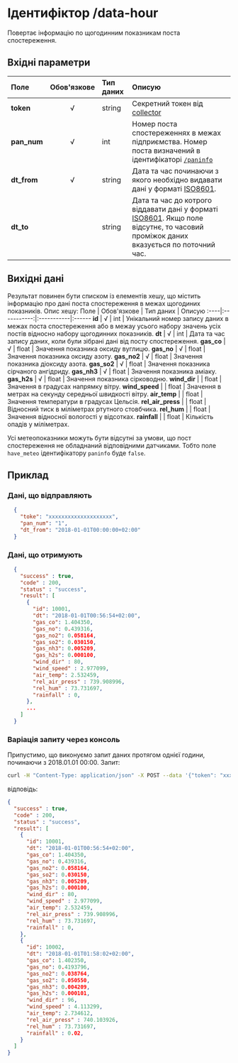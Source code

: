 # Ідентифіктор /data-hour 
Повертає інформацію по щогодинним показникам поста спостереження.

## Вхідні параметри
Поле | Обов'язкове | Тип даних | Описую
:----|:-----------:|:-----------|:------
**token** | √ | string | Секретний токен від [collector](/99_Глосарій#collector)
**pan_num** | √ | int | Номер поста спостереженнях в межах підприємства. Номер поста визначений в ідентифікаторі [`/paninfo`](/03_REST_протокол/10_paninfo)
**dt_from**| √ | string | Дата та час починаючи з якого необхідно видавати дані у форматі [ISO8601](/99_Глосарій#iso8601).
**dt_to**|  | string | Дата та час до котрого віддавати дані у форматі [ISO8601](/99_Глосарій#iso8601). Якщо поле відсутнє, то часовий проміжок даних вказується по поточний час.

## Вихідні дані
Результат повинен бути списком із елементів хешу, що містить інформацію про дані поста спостереження в межах щогодиних показників. Опис хешу:
Поле | Обов'язкове | Тип даних | Описую
:----|:-----------:|:-----------|:------
**id** | √ | int | Унікальний номер запису даних в межах поста спостереження або в межау усього набору значень усіх постів відносно набору щогодинних показників.
**dt** | √ | int | Дата та час запису даних, коли були зібрані дані від посту спостереження.
**gas_co** | √ | float | Значення показника оксиду вуглицю. 
**gas_no** | √ | float | Значення показника оксиду азоту.
**gas_no2** | √ | float | Значення показника діоксиду азота.
**gas_so2** | √ | float | Значення показника сірчаного ангідриду.
**gas_nh3** | √ | float | Значення показника аміаку.
**gas_h2s** | √ | float | Значення показника сірководню.
**wind_dir** |  | float | Значення в градусах напрямку вітру.
**wind_speed** |  | float | Значення в метрах на секунду середньої швидкості вітру.
**air_temp** |  | float | Значення температури в градусах Цельсія.
**rel_air_press** |  | float | Відносний тиск в міліметрах ртутного стовбчика.
**rel_hum** |  | float | Значення відносної вологості у відсотках.
**rainfall** |  | float | Кількість опадів у міліметрах.

Усі метеопоказники можуть бути відсутні за умови, що пост спостереження не обладнаний відповідними датчиками. Тобто поле `have_meteo` ідентифікатору `paninfo` буде `false`.

## Приклад

### Дані, що відправляють 
```JSON
  { 
    "toke": "xxxxxxxxxxxxxxxxxxxx",
    "pan_num": "1",
    "dt_from": "2018-01-01T00:00:00+02:00"
  }
```

### Дані, що отримують
```JSON
  {
    "success" : true,
    "code" : 200,
    "status" : "success",
    "result": [
      {
        "id": 10001, 
        "dt": "2018-01-01T00:56:54+02:00", 
        "gas_co": 1.404350,
        "gas_no": 0.439316,
        "gas_no2": 0.058164,
        "gas_so2": 0.030150,
        "gas_nh3": 0.005209,
        "gas_h2s": 0.000100,
        "wind_dir" : 80,
        "wind_speed" : 2.977099,
        "air_temp": 2.532459,
        "rel_air_press" : 739.908996,
        "rel_hum" : 73.731697,
        "rainfall" : 0,
      },
      ...
    ]
  }
```

### Варіація запиту через консоль
Припустимо, що виконуємо запит даних протягом однієї години, починаючи з 2018.01.01 00:00.
Запит:
```BASH
curl -H "Content-Type: application/json" -X POST --data '{"token": "xxxxxxxxxxxxxxxxxxxx", "pan_num": 1, "dt_from": "2018-01-01T00:00:00+02:00", "dt_to": "2018-01-01T00:10:00+02:00" }' "http://example.com/data-hour"
```
відповідь:
```JSON
{
  "success" : true,
  "code" : 200,
  "status" : "success",
  "result": [
    {
      "id": 10001, 
      "dt": "2018-01-01T00:56:54+02:00", 
      "gas_co": 1.404350,
      "gas_no": 0.439316,
      "gas_no2": 0.058164,
      "gas_so2": 0.030150,
      "gas_nh3": 0.005209,
      "gas_h2s": 0.000100,
      "wind_dir" : 80,
      "wind_speed" : 2.977099,
      "air_temp": 2.532459,
      "rel_air_press" : 739.908996,
      "rel_hum" : 73.731697,
      "rainfall" : 0,
    },
    {
      "id": 10002, 
      "dt": "2018-01-01T01:58:02+02:00", 
      "gas_co": 1.402350,
      "gas_no": 0.4193796,
      "gas_no2": 0.038764,
      "gas_so2": 0.050550,
      "gas_nh3": 0.004209,
      "gas_h2s": 0.000101,
      "wind_dir" : 96,
      "wind_speed" : 4.113299,
      "air_temp": 2.734612,
      "rel_air_press" : 740.103926,
      "rel_hum" : 73.731697,
      "rainfall" : 0.02,
    }
  ]
}
```

